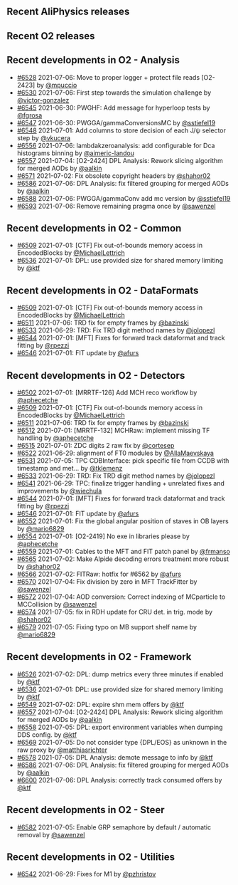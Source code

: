 ## Recent AliPhysics releases
## Recent O2 releases
## Recent developments in O2 - Analysis
- [\#6528](https://github.com/AliceO2Group/AliceO2/pull/6528) 2021-07-06: Move to proper logger + protect file reads [O2-2423] by [@mpuccio](https://github.com/mpuccio)
- [\#6530](https://github.com/AliceO2Group/AliceO2/pull/6530) 2021-07-06: First step towards the simulation challenge by [@victor-gonzalez](https://github.com/victor-gonzalez)
- [\#6545](https://github.com/AliceO2Group/AliceO2/pull/6545) 2021-06-30: PWGHF: Add message for hyperloop tests by [@fgrosa](https://github.com/fgrosa)
- [\#6547](https://github.com/AliceO2Group/AliceO2/pull/6547) 2021-06-30: PWGGA/gammaConversionsMC by [@sstiefel19](https://github.com/sstiefel19)
- [\#6548](https://github.com/AliceO2Group/AliceO2/pull/6548) 2021-07-01: Add columns to store decision of each J/ψ selector step by [@vkucera](https://github.com/vkucera)
- [\#6556](https://github.com/AliceO2Group/AliceO2/pull/6556) 2021-07-06: lambdakzeroanalysis: add configurable for Dca histograms binning by [@aimeric-landou](https://github.com/aimeric-landou)
- [\#6557](https://github.com/AliceO2Group/AliceO2/pull/6557) 2021-07-04: [O2-2424] DPL Analysis: Rework slicing algorithm for merged AODs by [@aalkin](https://github.com/aalkin)
- [\#6571](https://github.com/AliceO2Group/AliceO2/pull/6571) 2021-07-02: Fix obsolete copyright headers by [@shahor02](https://github.com/shahor02)
- [\#6586](https://github.com/AliceO2Group/AliceO2/pull/6586) 2021-07-06: DPL Analysis: fix filtered grouping for merged AODs by [@aalkin](https://github.com/aalkin)
- [\#6588](https://github.com/AliceO2Group/AliceO2/pull/6588) 2021-07-06: PWGGA/gammaConv add mc version by [@sstiefel19](https://github.com/sstiefel19)
- [\#6593](https://github.com/AliceO2Group/AliceO2/pull/6593) 2021-07-06: Remove remaining pragma once by [@sawenzel](https://github.com/sawenzel)
## Recent developments in O2 - Common
- [\#6509](https://github.com/AliceO2Group/AliceO2/pull/6509) 2021-07-01: [CTF] Fix out-of-bounds memory access in EncodedBlocks by [@MichaelLettrich](https://github.com/MichaelLettrich)
- [\#6536](https://github.com/AliceO2Group/AliceO2/pull/6536) 2021-07-01: DPL: use provided size for shared memory limiting by [@ktf](https://github.com/ktf)
## Recent developments in O2 - DataFormats
- [\#6509](https://github.com/AliceO2Group/AliceO2/pull/6509) 2021-07-01: [CTF] Fix out-of-bounds memory access in EncodedBlocks by [@MichaelLettrich](https://github.com/MichaelLettrich)
- [\#6511](https://github.com/AliceO2Group/AliceO2/pull/6511) 2021-07-06: TRD fix for empty frames by [@bazinski](https://github.com/bazinski)
- [\#6533](https://github.com/AliceO2Group/AliceO2/pull/6533) 2021-06-29: TRD: Fix TRD digit method names by [@jolopezl](https://github.com/jolopezl)
- [\#6544](https://github.com/AliceO2Group/AliceO2/pull/6544) 2021-07-01: [MFT] Fixes for forward track dataformat and track fitting  by [@rpezzi](https://github.com/rpezzi)
- [\#6546](https://github.com/AliceO2Group/AliceO2/pull/6546) 2021-07-01: FIT update by [@afurs](https://github.com/afurs)
## Recent developments in O2 - Detectors
- [\#6502](https://github.com/AliceO2Group/AliceO2/pull/6502) 2021-07-01: [MRRTF-126] Add MCH reco workflow by [@aphecetche](https://github.com/aphecetche)
- [\#6509](https://github.com/AliceO2Group/AliceO2/pull/6509) 2021-07-01: [CTF] Fix out-of-bounds memory access in EncodedBlocks by [@MichaelLettrich](https://github.com/MichaelLettrich)
- [\#6511](https://github.com/AliceO2Group/AliceO2/pull/6511) 2021-07-06: TRD fix for empty frames by [@bazinski](https://github.com/bazinski)
- [\#6512](https://github.com/AliceO2Group/AliceO2/pull/6512) 2021-07-01: [MRRTF-132] MCHRaw: implement missing TF handling by [@aphecetche](https://github.com/aphecetche)
- [\#6515](https://github.com/AliceO2Group/AliceO2/pull/6515) 2021-07-01: ZDC digits 2 raw fix by [@cortesep](https://github.com/cortesep)
- [\#6522](https://github.com/AliceO2Group/AliceO2/pull/6522) 2021-06-29: alignment of FT0 modules by [@AllaMaevskaya](https://github.com/AllaMaevskaya)
- [\#6531](https://github.com/AliceO2Group/AliceO2/pull/6531) 2021-07-05: TPC CDBInterface: pick specific file from CCDB with timestamp and met… by [@tklemenz](https://github.com/tklemenz)
- [\#6533](https://github.com/AliceO2Group/AliceO2/pull/6533) 2021-06-29: TRD: Fix TRD digit method names by [@jolopezl](https://github.com/jolopezl)
- [\#6541](https://github.com/AliceO2Group/AliceO2/pull/6541) 2021-06-29: TPC: finalize trigger handling + unrelated fixes and improvements by [@wiechula](https://github.com/wiechula)
- [\#6544](https://github.com/AliceO2Group/AliceO2/pull/6544) 2021-07-01: [MFT] Fixes for forward track dataformat and track fitting  by [@rpezzi](https://github.com/rpezzi)
- [\#6546](https://github.com/AliceO2Group/AliceO2/pull/6546) 2021-07-01: FIT update by [@afurs](https://github.com/afurs)
- [\#6552](https://github.com/AliceO2Group/AliceO2/pull/6552) 2021-07-01: Fix the global angular position of staves in OB layers by [@mario6829](https://github.com/mario6829)
- [\#6554](https://github.com/AliceO2Group/AliceO2/pull/6554) 2021-07-01: [O2-2419] No exe in libraries please by [@aphecetche](https://github.com/aphecetche)
- [\#6559](https://github.com/AliceO2Group/AliceO2/pull/6559) 2021-07-01: Cables to the MFT and FIT patch panel by [@frmanso](https://github.com/frmanso)
- [\#6565](https://github.com/AliceO2Group/AliceO2/pull/6565) 2021-07-02: Make Alpide decoding errors treatment more robust by [@shahor02](https://github.com/shahor02)
- [\#6566](https://github.com/AliceO2Group/AliceO2/pull/6566) 2021-07-02: FITRaw: hotfix for #6562 by [@afurs](https://github.com/afurs)
- [\#6570](https://github.com/AliceO2Group/AliceO2/pull/6570) 2021-07-04: Fix division by zero in MFT TrackFitter by [@sawenzel](https://github.com/sawenzel)
- [\#6572](https://github.com/AliceO2Group/AliceO2/pull/6572) 2021-07-04: AOD conversion: Correct indexing of MCparticle to MCCollision by [@sawenzel](https://github.com/sawenzel)
- [\#6574](https://github.com/AliceO2Group/AliceO2/pull/6574) 2021-07-05: fix in RDH update for CRU det. in trig. mode by [@shahor02](https://github.com/shahor02)
- [\#6579](https://github.com/AliceO2Group/AliceO2/pull/6579) 2021-07-05: Fixing typo on MB support shelf name by [@mario6829](https://github.com/mario6829)
## Recent developments in O2 - Framework
- [\#6526](https://github.com/AliceO2Group/AliceO2/pull/6526) 2021-07-02: DPL: dump metrics every three minutes if enabled by [@ktf](https://github.com/ktf)
- [\#6536](https://github.com/AliceO2Group/AliceO2/pull/6536) 2021-07-01: DPL: use provided size for shared memory limiting by [@ktf](https://github.com/ktf)
- [\#6549](https://github.com/AliceO2Group/AliceO2/pull/6549) 2021-07-02: DPL: expire shm mem offers by [@ktf](https://github.com/ktf)
- [\#6557](https://github.com/AliceO2Group/AliceO2/pull/6557) 2021-07-04: [O2-2424] DPL Analysis: Rework slicing algorithm for merged AODs by [@aalkin](https://github.com/aalkin)
- [\#6558](https://github.com/AliceO2Group/AliceO2/pull/6558) 2021-07-05: DPL: export environment variables when dumping DDS config. by [@ktf](https://github.com/ktf)
- [\#6569](https://github.com/AliceO2Group/AliceO2/pull/6569) 2021-07-05: Do not consider type {DPL/EOS} as unknown in the raw proxy by [@matthiasrichter](https://github.com/matthiasrichter)
- [\#6578](https://github.com/AliceO2Group/AliceO2/pull/6578) 2021-07-05: DPL Analysis: demote message to info by [@ktf](https://github.com/ktf)
- [\#6586](https://github.com/AliceO2Group/AliceO2/pull/6586) 2021-07-06: DPL Analysis: fix filtered grouping for merged AODs by [@aalkin](https://github.com/aalkin)
- [\#6600](https://github.com/AliceO2Group/AliceO2/pull/6600) 2021-07-06: DPL Analysis: correctly track consumed offers by [@ktf](https://github.com/ktf)
## Recent developments in O2 - Steer
- [\#6582](https://github.com/AliceO2Group/AliceO2/pull/6582) 2021-07-05: Enable GRP semaphore by default / automatic removal by [@sawenzel](https://github.com/sawenzel)
## Recent developments in O2 - Utilities
- [\#6542](https://github.com/AliceO2Group/AliceO2/pull/6542) 2021-06-29: Fixes for M1 by [@pzhristov](https://github.com/pzhristov)
